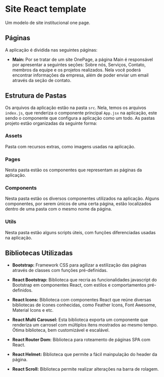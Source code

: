 # Site React template

Um modelo de site institucional one page.

## Páginas

A aplicação é dividida nas seguintes páginas:

- **Main:** Por se tratar de um site OnePage, a página Main é responsável por apresentar a seguintes seções: Sobre nós, Serviços, Contato, membros da equipe e os projetos realizados. Nela você poderá encontrar informações da empresa, além de poder enviar um email através da seção de contato.


## Estrutura de Pastas

Os arquivos da aplicação estão na pasta `src`. Nela, temos os arquivos `index.js`, que renderiza o componente principal `App.jsx` na aplicação, este sendo o componente que configura a aplicação como um todo.
As pastas projeto estão organizadas da seguinte forma:

### Assets

Pasta com recursos extras, como imagens usadas na aplicação.

### Pages

Nesta pasta estão os componentes que representam as páginas da aplicação.

### Components

Nesta pasta estão os diversos componentes utilizados na aplicação. Alguns componentes, por serem únicos de uma certa página, estão localizados dentro de uma pasta com o mesmo nome da página.

### Utils

Nesta pasta estão alguns scripts úteis, com funções diferenciadas usadas na aplicação.

## Bibliotecas Utilizadas

- **Bootstrap:** Framework CSS para agilizar a estilização das páginas através de classes com funções pré-definidas.
- **React Bootstrap:** Biblioteca que recria as funcionalidades javascript do Bootstrap em componentes React, com estilos e comportamentos pré-definidos.

- **React Icons:** Biblioteca com componentes React que reúne diversas bibliotecas de ícones conhecidas, como Feather Icons, Font Awesome, Material Icons e etc.
- **React Multi Carousel:** Esta biblioteca exporta um componente que renderiza um carrosel com múltiplos itens mostrados ao mesmo tempo. Ótima biblioteca, bem customizável e escalável.
- **React Router Dom:** Biblioteca para roteamento de páginas SPA com React.
- **React Helmet:** Biblioteca que permite a fácil mainpulação do header da página.
- **React Scroll:** Biblioteca permite realizar alterações na barra de rolagem.



